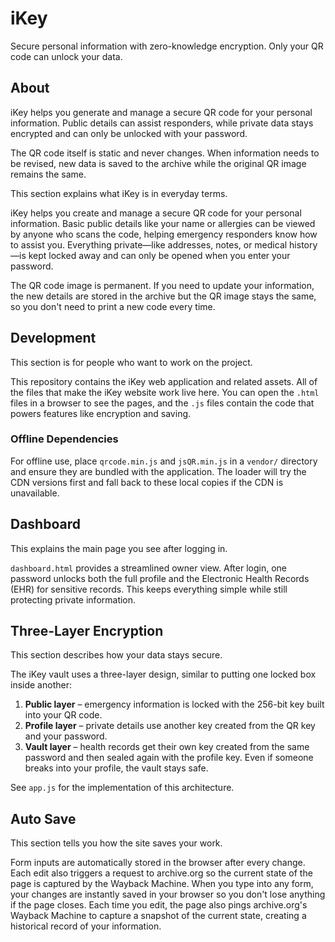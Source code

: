# iKey

Secure personal information with zero-knowledge encryption. Only your QR code can unlock your data.

## About

iKey helps you generate and manage a secure QR code for your personal information. Public details can assist responders, while private data stays encrypted and can only be unlocked with your password.

The QR code itself is static and never changes. When information needs to be revised, new data is saved to the archive while the original QR image remains the same.

This section explains what iKey is in everyday terms.

iKey helps you create and manage a secure QR code for your personal information. Basic public details like your name or allergies can be viewed by anyone who scans the code, helping emergency responders know how to assist you. Everything private—like addresses, notes, or medical history—is kept locked away and can only be opened when you enter your password.

The QR code image is permanent. If you need to update your information, the new details are stored in the archive but the QR image stays the same, so you don't need to print a new code every time.

## Development

This section is for people who want to work on the project.

This repository contains the iKey web application and related assets. All of the files that make the iKey website work live here. You can open the `.html` files in a browser to see the pages, and the `.js` files contain the code that powers features like encryption and saving.

### Offline Dependencies

For offline use, place `qrcode.min.js` and `jsQR.min.js` in a `vendor/` directory and ensure they are bundled with the application. The loader will try the CDN versions first and fall back to these local copies if the CDN is unavailable.

## Dashboard

This explains the main page you see after logging in.

`dashboard.html` provides a streamlined owner view. After login, one password unlocks both the full profile and the Electronic Health Records (EHR) for sensitive records. This keeps everything simple while still protecting private information.

## Three-Layer Encryption

This section describes how your data stays secure.

The iKey vault uses a three-layer design, similar to putting one locked box inside another:

1. **Public layer** – emergency information is locked with the 256-bit key built into your QR code.
2. **Profile layer** – private details use another key created from the QR key and your password.
3. **Vault layer** – health records get their own key created from the same password and then sealed again with the profile key. Even if someone breaks into your profile, the vault stays safe.

See `app.js` for the implementation of this architecture.

## Auto Save

This section tells you how the site saves your work.

Form inputs are automatically stored in the browser after every change. Each edit also triggers a request to archive.org so the current state of the page is captured by the Wayback Machine. When you type into any form, your changes are instantly saved in your browser so you don't lose anything if the page closes. Each time you edit, the page also pings archive.org's Wayback Machine to capture a snapshot of the current state, creating a historical record of your information.
